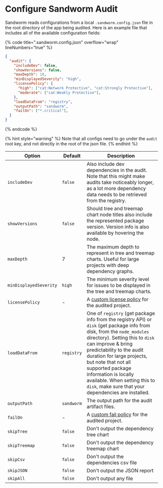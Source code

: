 # Configure Sandworm Audit

Sandworm reads configurations from a local `.sandworm.config.json` file in the root directory of the app being audited. Here is an example file that includes all of the available configuration fields:

{% code title=".sandworm.config.json" overflow="wrap" lineNumbers="true" %}
```json
{
  "audit": {
    "includeDev": false,
    "showVersions": false,
    "maxDepth": 10,
    "minDisplayedSeverity": "high",
    "licensePolicy": {
      "high": ["cat:Network Protective", "cat:Strongly Protective"],
      "moderate": ["cat:Weakly Protective"],
    },
    "loadDataFrom": "registry",
    "outputPath": "sandworm",
    "failOn": ["*.critical"],
  }
}
```
{% endcode %}

{% hint style="warning" %}
Note that all configs need to go under the `audit` root key, and not directly in the root of the json file.
{% endhint %}

| Option | Default | Description |
|---|---|---|
| `includeDev` | `false` | Also include dev dependencies in the audit. Note that this might make audits take noticeably longer, as a lot more dependency data needs to be retrieved from the registry. |
| `showVersions` | `false` | Should tree and treemap chart node titles also include the represented package version. Version info is also available by hovering the node. |
| `maxDepth` | 7 | The maximum depth to represent in tree and treemap charts. Useful for large projects with deep dependency graphs. |
| `minDisplayedSeverity` | `high` | The minimum severity level for issues to be displayed in the tree and treemap charts. |
| `licensePolicy` | - | A [custom license policy](./license-policies.md) for the audited project. |
| `loadDataFrom` | `registry` | One of `registry` (get package info from the registry API) or `disk` (get package info from disk, from the `node_modules` directory). Setting this to `disk` can improve & bring predictability to the audit duration for large projects, but note that not all supported package information is locally available. When setting this to `disk`, make sure that your dependencies are installed. |
| `outputPath` | `sandworm` | The output path for the audit artifact files. |
| `failOn` | - | A [custom fail policy](./fail-policies.md) for the audited project. |
| `skipTree` | `false` | Don't output the dependency tree chart |
| `skipTreemap` | `false` | Don't output the dependency treemap chart |
| `skipCsv` | `false` | Don't output the dependencies csv file |
| `skipJSON` | `false` | Don't output the JSON report |
| `skipAll` | `false` | Don't output any file |
